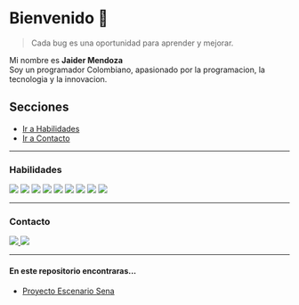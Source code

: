 # Bienvenido 👋

> Cada bug es una oportunidad para aprender y mejorar.

Mi nombre es **Jaider Mendoza**
<br>Soy un programador Colombiano, apasionado por la programacion, la tecnologia y la innovacion.

## Secciones
- [Ir a Habilidades](#habilidades)
- [Ir a Contacto](#contacto)

***
### <a id="habilidades"></a>Habilidades
![](https://img.icons8.com/?size=45&id=13441&format=png)
![](https://img.icons8.com/?size=45&id=13679&format=png)
![](https://img.icons8.com/?size=45&id=108784&format=png)
![](https://img.icons8.com/?size=45&id=13460&format=png)
![](https://img.icons8.com/?size=45&id=40670&format=png)
![](https://img.icons8.com/?size=45&id=117561&format=png)
![](https://img.icons8.com/?size=45&id=20906&format=png)
![](https://img.icons8.com/?size=40&id=38561&format=png)
![](https://img.icons8.com/?size=45&id=UFXRpPFebwa2&format=png)

***
### <a id="contacto"></a> Contacto
[![](https://img.icons8.com/?size=35&id=Xy10Jcu1L2Su&format=png) ![](https://img.icons8.com/?size=35&id=13930&format=png)](https://www.linkedin.com/in/jaider-mendoza-566aa31a8/)


***
#### En este repositorio encontraras...
* [Proyecto Escenario Sena](https://github.com/Dabrox02/proyecto-escenario-php-sena)
  
